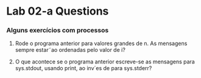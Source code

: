 # Lab 02-a Questions

### Alguns exercícios com processos

1) Rode o programa anterior para valores grandes de n. As mensagens sempre estar˜ao ordenadas pelo valor de i?

2) O que acontece se o programa anterior escreve-se as mensagens para sys.stdout, usando print, ao inv´es de para sys.stderr?

